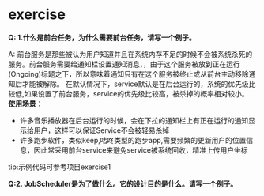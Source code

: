 # exercise

**Q:  1.什么是前台任务，为什么需要前台任务，请写一个例子。**

A: 前台服务是那些被认为用户知道并且在系统内存不足的时候不会被系统杀死的服务。前台服务需要给通知栏设置通知消息，，由于这个服务被放到正在运行(Ongoing)标题之下，所以意味着通知只有在这个服务被终止或从前台主动移除通知后才能被解除。
在默认情况下，service默认是在后台运行的，系统的优先级比较低,如果设置了前台服务，service的优先级比较高，被杀掉的概率相对较小。
**使用场景**：

 - 许多音乐播放器在后台运行的时候，会在下拉的通知栏上有正在运行的通知显示给用户，这样可以保证Service不会被轻易杀掉
 - 许多跑步软件，类似keep,咕咚类型的跑步app,需要频繁的更新用户的位置信息，因此常采用前台service来避免service被系统回收，精准上传用户坐标
 
tip:示例代码可参考项目exercise1


**Q:2.  JobScheduler是为了做什么。它的设计目的是什么。请写一个例子。**








